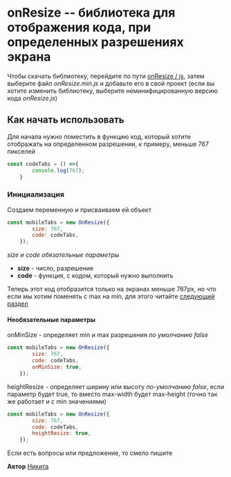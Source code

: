 # onResize -- библиотека для отображения кода, при определенных разрешениях экрана

Чтобы скачать библиотеку, перейдите по пути [onResize / js](./onResize/js/), затем выберите файл _onResize.min.js_ и добавьте его в свой проект (если вы хотите изменить библиотеку, выберите неминифицированную версию кода _onResize.js_)

## Как начать использовать 
Для начала нужно поместить в функцию код, который хотите отображать на определенном разрешении, к примеру, меньше 767 пикселей
```javascript
const codeTabs = () =>{
        console.log(767);
    }
```
### Инициализация
Создаем переменную и присваиваем ей объект
```javascript
const mobileTabs = new OnResize({
        size: 767,
        code: codeTabs,
    });
```
_size и code обязательные параметры_

* __size__ - число, разрешение
* __code__ - функция, с кодом, который нужно выполнить

Теперь этот код отобразится только на экранах меньше 767px, но что если мы хотим поменять с max на min, для этого читайте [следующий раздел](https://github.com/NikitosKokos/onResize/new/master?readme=1#%D0%BD%D0%B5%D0%BE%D0%B1%D1%8F%D0%B7%D0%B0%D1%82%D0%B5%D0%BB%D1%8C%D0%BD%D1%8B%D0%B5-%D0%BF%D0%B0%D1%80%D0%B0%D0%BC%D0%B5%D1%82%D1%80%D1%8B)

#### Необязательные параметры
onMinSize - определяет min и max разрешения
_по умолчанию false_
```javascript
const mobileTabs = new OnResize({
        size: 767,
        code: codeTabs,
        onMinSize: true,
    });
```

heightResize - определяет ширину или высоту
_по-умолчанию false_, если параметр будет true, то вместо max-width будет max-height (точно так же работает и с min значениями)
```javascript
const mobileTabs = new OnResize({
        size: 767,
        code: codeTabs,
        heightResize: true,
    });
```


Если есть вопросы или предложение, то смело пишите

__Автор__ [Никита](https://t.me/nikitakokos)
